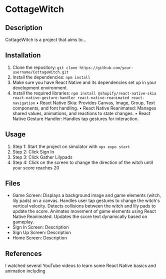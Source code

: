 # CottageWitch

## Description

CottageWitch is a project that aims to...

## Installation

1. Clone the repository: `git clone https://github.com/your-username/CottageWitch.git`
2. Install the dependencies: `npm install`
3. Make sure you have React Native and its dependencies set up in your development environment.
4. Install the required libraries: `npm install @shopify/react-native-skia react-native-gesture-handler react-native-reanimated react-navigation`
   • React Native Skia: Provides Canvas, Image, Group, Text components, and font handling.
   • React Native Reanimated: Manages shared values, animations, and reactions to state changes.
   • React Native Gesture Handler: Handles tap gestures for interaction.

## Usage

1. Step 1: Start the project on simulator with `npx expo start`
2. Step 2: Click Sign In
3. Step 3: Click Gather Lilypads
4. Step 4: Click on the screen to change the direction of the witch until your score reaches 20

## Files

- Game Screen:
  Displays a background image and game elements (witch, lily pads) on a canvas.
  Handles user tap gestures to change the witch's vertical velocity.
  Detects collisions between the witch and lily pads to update the score.
  Animates movement of game elements using React Native Reanimated.
  Updates the score text dynamically based on gameplay.
- Sign In Screen: Description
- Sign Up Screen: Description
- Home Screen: Description

## References

I watched several YouTube videos to learn some React Native basics and animation including
